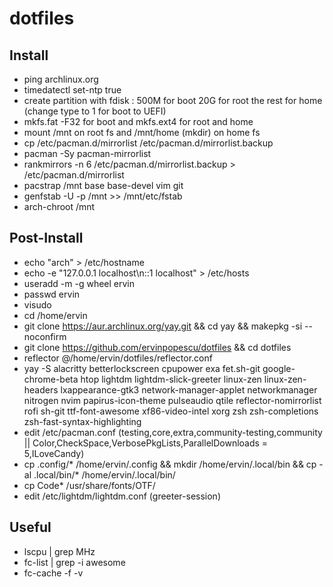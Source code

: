 # dotfiles

## Install

* ping archlinux.org
* timedatectl set-ntp true
* create partition with fdisk : 500M for boot 20G for root the rest for home (change type to 1 for boot to UEFI)
* mkfs.fat -F32 for boot and mkfs.ext4 for root and home
* mount /mnt on root fs and /mnt/home (mkdir) on home fs
* cp /etc/pacman.d/mirrorlist /etc/pacman.d/mirrorlist.backup
* pacman -Sy pacman-mirrorlist
* rankmirrors -n 6 /etc/pacman.d/mirrorlist.backup > /etc/pacman.d/mirrorlist
* pacstrap /mnt base base-devel vim git
* genfstab -U -p /mnt >> /mnt/etc/fstab
* arch-chroot /mnt

## Post-Install

* echo "arch" > /etc/hostname
* echo -e "127.0.0.1 localhost\n::1 localhost" > /etc/hosts
* useradd -m -g wheel ervin 
* passwd ervin 
* visudo
* cd /home/ervin
* git clone https://aur.archlinux.org/yay.git && cd yay && makepkg -si --noconfirm 
* git clone https://github.com/ervinpopescu/dotfiles && cd dotfiles
* reflector @/home/ervin/dotfiles/reflector.conf 
* yay -S alacritty betterlockscreen cpupower exa fet.sh-git google-chrome-beta htop lightdm lightdm-slick-greeter linux-zen linux-zen-headers lxappearance-gtk3 network-manager-applet networkmanager nitrogen nvim papirus-icon-theme pulseaudio qtile reflector-nomirrorlist rofi sh-git ttf-font-awesome xf86-video-intel xorg zsh zsh-completions zsh-fast-syntax-highlighting 
* edit /etc/pacman.conf (testing,core,extra,community-testing,community || Color,CheckSpace,VerbosePkgLists,ParallelDownloads = 5,ILoveCandy)
* cp .config/* /home/ervin/.config && mkdir /home/ervin/.local/bin && cp -al .local/bin/* /home/ervin/.local/bin/
* cp Code* /usr/share/fonts/OTF/
* edit /etc/lightdm/lightdm.conf (greeter-session)
 
## Useful

* lscpu | grep MHz
* fc-list | grep -i awesome
* fc-cache -f -v
